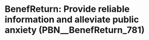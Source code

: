 # BenefReturn: __Provide reliable information and alleviate public anxiety__ (PBN__BenefReturn_781)

